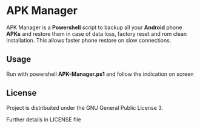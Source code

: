 APK Manager
===
APK Manager is a **Powershell** script to backup all your **Android** phone **APKs** and restore them in case of data loss, factory reset and rom clean installation.
This allows faster phone restore on slow connections.
## Usage
Run with powershell **APK-Manager.ps1** and follow the indication on screen
## License
Project is distribuited under the GNU General Public License 3.

Further details in LICENSE file